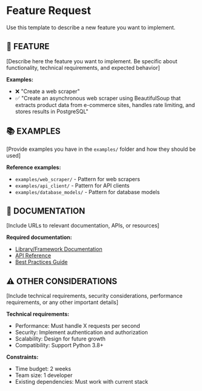 # Feature Request

Use this template to describe a new feature you want to implement.

## 🎯 FEATURE

[Describe here the feature you want to implement. Be specific about functionality, technical requirements, and expected behavior]

**Examples:**
- ❌ "Create a web scraper"
- ✅ "Create an asynchronous web scraper using BeautifulSoup that extracts product data from e-commerce sites, handles rate limiting, and stores results in PostgreSQL"

## 📚 EXAMPLES

[Provide examples you have in the `examples/` folder and how they should be used]

**Reference examples:**
- `examples/web_scraper/` - Pattern for web scrapers
- `examples/api_client/` - Pattern for API clients
- `examples/database_models/` - Pattern for database models

## 📖 DOCUMENTATION

[Include URLs to relevant documentation, APIs, or resources]

**Required documentation:**
- [Library/Framework Documentation](https://example.com/docs)
- [API Reference](https://example.com/api)
- [Best Practices Guide](https://example.com/best-practices)

## ⚠️ OTHER CONSIDERATIONS

[Include technical requirements, security considerations, performance requirements, or any other important details]

**Technical requirements:**
- Performance: Must handle X requests per second
- Security: Implement authentication and authorization
- Scalability: Design for future growth
- Compatibility: Support Python 3.8+

**Constraints:**
- Time budget: 2 weeks
- Team size: 1 developer
- Existing dependencies: Must work with current stack 
